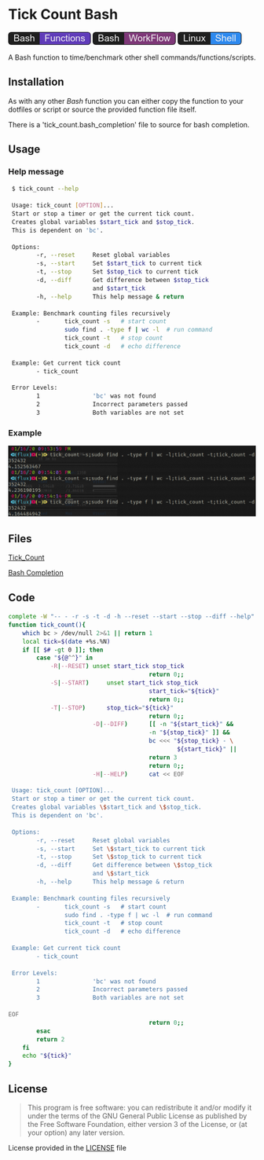 # Tick Count Bash

![Bash Function](./images/bf_b.png) ![Bash WorkFlow](./images/bw_b.png) ![Linux Shell](./images/ls_b.png)
<!-- <style>
:root {
    --white: #EFEFEF;
    --black: #1F1F1F;
    --blue: #2D89EF;
    --maroon: #7E3878;
    --purple: #603CBA;
}
.git-button {
    display: inline;
}
.git-button .p {
    background-color: var(--purple);
}
.git-button .m {
    background-color: var(--maroon);
}
.git-button .b {
    background-color: var(--blue);
}
.git-button .left {
    line-height: 20px;
    padding: 0 8px;
    float: left;
    margin: 0 0 0 8px;
    border-top-left-radius: 5px;
    border-bottom-left-radius: 5px;
    border-left: 1px solid black;
    border-top: 1px solid black;
    border-bottom: 1px solid black;
    background-color: var(--black);
    color: #EFEFEF;
}
.git-button .right {
    line-height: 20px;
    padding: 0 8px;
    float: left;
    margin: 0 8px 0 0;
    border-top-right-radius: 5px;
    border-bottom-right-radius: 5px;
    border-right: 1px solid black;
    border-top: 1px solid black;
    border-bottom: 1px solid black;
    color: #EFEFEF;
}
</style>

<div class="git-button">
    <div class="left">Bash</div>
    <div class="right p">Functions</div>
</div>

<div class="git-button">
    <div class="left">Bash</div>
    <div class="right m">WorkFlow</div>
</div>

<div class="git-button">
    <div class="left">Linux</div>
    <div class="right b">Shell</div>
</div>

<br><br> -->

A Bash function to time/benchmark other shell commands/functions/scripts.

## Installation

As with any other *Bash* function you can either copy the function to your dotfiles or script or source the provided function file itself.

There is a 'tick_count.bash_completion' file to source for bash completion.

## Usage

### Help message

```Bash
 $ tick_count --help
 
 Usage: tick_count [OPTION]...
 Start or stop a timer or get the current tick count.
 Creates global variables $start_tick and $stop_tick.
 This is dependent on 'bc'.

 Options:
        -r, --reset     Reset global variables
        -s, --start     Set $start_tick to current tick
        -t, --stop      Set $stop_tick to current tick
        -d, --diff      Get difference between $stop_tick
                        and $start_tick
        -h, --help      This help message & return

 Example: Benchmark counting files recursively
        -       tick_count -s   # start count
                sudo find . -type f | wc -l  # run command
                tick_count -t   # stop count
                tick_count -d   # echo difference

 Example: Get current tick count
        - tick_count

 Error Levels:
        1               'bc' was not found
        2               Incorrect parameters passed
        3               Both variables are not set

```

### Example

![Tick_Count Example](./images/tick_count_example.png)

## Files

[Tick_Count](./tick_count)

[Bash Completion](./tick_count.bash_completion)

## Code

```Bash
complete -W "-- - -r -s -t -d -h --reset --start --stop --diff --help" tick_count
function tick_count(){
    which bc > /dev/null 2>&1 || return 1
	local tick=$(date +%s.%N)
	if [[ $# -gt 0 ]]; then
		case "${@^^}" in
			-R|--RESET)	unset start_tick stop_tick
                                        return 0;;
			-S|--START)     unset start_tick stop_tick
                                        start_tick="${tick}"
                                        return 0;;
			-T|--STOP)      stop_tick="${tick}"
                                        return 0;;
                        -D|--DIFF)      [[ -n "${start_tick}" &&
                                        -n "${stop_tick}" ]] &&
                                        bc <<< "${stop_tick} - \
                                                ${start_tick}" ||
                                        return 3
                                        return 0;;
                        -H|--HELP)      cat << EOF
 
 Usage: tick_count [OPTION]...
 Start or stop a timer or get the current tick count.
 Creates global variables \$start_tick and \$stop_tick.
 This is dependent on 'bc'.

 Options:
        -r, --reset     Reset global variables
        -s, --start     Set \$start_tick to current tick
        -t, --stop      Set \$stop_tick to current tick
        -d, --diff      Get difference between \$stop_tick
                        and \$start_tick      
        -h, --help      This help message & return

 Example: Benchmark counting files recursively
        -       tick_count -s   # start count
                sudo find . -type f | wc -l  # run command
                tick_count -t   # stop count
                tick_count -d   # echo difference

 Example: Get current tick count
        - tick_count

 Error Levels:
        1               'bc' was not found
        2               Incorrect parameters passed
        3               Both variables are not set

EOF
                                        return 0;; 
		esac
		return 2
	fi
	echo "${tick}"
}
```

## License

>This program is free software: you can redistribute it and/or modify
it under the terms of the GNU General Public License as published by
the Free Software Foundation, either version 3 of the License, or
(at your option) any later version.

License provided in the [LICENSE](./LICENSE) file
